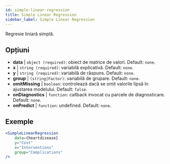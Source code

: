 ```yaml
---
id: simple-linear-regression
title: Simple Linear Regression
sidebar_label: Simple Linear Regression
---
```


Regresie liniară simplă.

## Opțiuni

* __data__ | `object (required)`: obiect de matrice de valori. Default: `none`.
* __x__ | `string (required)`: variabilă explicativă. Default: `none`.
* __y__ | `string (required)`: variabilă de răspuns. Default: `none`.
* __group__ | `(string|Factor)`: variabilă de grupare. Default: `none`.
* __omitMissing__ | `boolean`: controlează dacă se omit valorile lipsă în ajustarea modelului. Default: `false`.
* __onDiagnostics__ | `function`: callback invocat cu parcele de diagnosticare. Default: `none`.
* __onPredict__ | `function`: undefined. Default: `none`.


## Exemple

```jsx live
<SimpleLinearRegression 
    data={heartdisease} 
    y="Cost"
    x="Interventions"
    group="Complications"
/>
```

